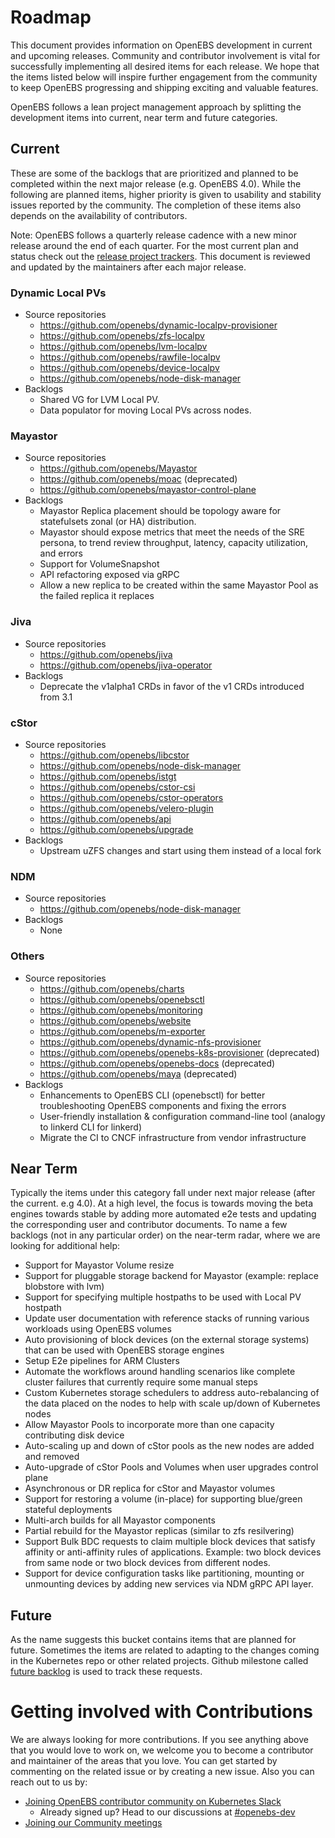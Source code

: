 # Roadmap

This document provides information on OpenEBS development in current and upcoming releases. Community and contributor involvement is vital for successfully implementing all desired items for each release. We hope that the items listed below will inspire further engagement from the community to keep OpenEBS progressing and shipping exciting and valuable features.

OpenEBS follows a lean project management approach by splitting the development items into current, near term and future categories.


## Current

These are some of the backlogs that are prioritized and planned to be completed within the next major release (e.g. OpenEBS 4.0). While the following are planned items, higher priority is given to usability and stability issues reported by the community. The completion of these items also depends on the availability of contributors.

Note: OpenEBS follows a quarterly release cadence with a new minor release around the end of each quarter. For the most current plan and status check out the [release project trackers](https://github.com/orgs/openebs/projects). This document is reviewed and updated by the maintainers after each major release. 

  
### Dynamic Local PVs
- Source repositories
  - https://github.com/openebs/dynamic-localpv-provisioner
  - https://github.com/openebs/zfs-localpv
  - https://github.com/openebs/lvm-localpv
  - https://github.com/openebs/rawfile-localpv
  - https://github.com/openebs/device-localpv
  - https://github.com/openebs/node-disk-manager
- Backlogs
  - Shared VG for LVM Local PV. 
  - Data populator for moving Local PVs across nodes. 

### Mayastor
- Source repositories
  - https://github.com/openebs/Mayastor
  - https://github.com/openebs/moac (deprecated)
  - https://github.com/openebs/mayastor-control-plane
- Backlogs
  - Mayastor Replica placement should be topology aware for statefulsets zonal (or HA) distribution. 
  - Mayastor should expose metrics that meet the needs of the SRE persona, to trend review throughput, latency, capacity utilization, and errors
  - Support for VolumeSnapshot
  - API refactoring exposed via gRPC
  - Allow a new replica to be created within the same Mayastor Pool as the failed replica it replaces

### Jiva
- Source repositories
  - https://github.com/openebs/jiva
  - https://github.com/openebs/jiva-operator
- Backlogs
  - Deprecate the v1alpha1 CRDs in favor of the v1 CRDs introduced from 3.1
 
  
### cStor
- Source repositories
  - https://github.com/openebs/libcstor
  - https://github.com/openebs/node-disk-manager
  - https://github.com/openebs/istgt
  - https://github.com/openebs/cstor-csi
  - https://github.com/openebs/cstor-operators
  - https://github.com/openebs/velero-plugin
  - https://github.com/openebs/api
  - https://github.com/openebs/upgrade
- Backlogs
  - Upstream uZFS changes and start using them instead of a local fork

### NDM 
- Source repositories
  - https://github.com/openebs/node-disk-manager
- Backlogs
  - None


### Others
- Source repositories
  - https://github.com/openebs/charts
  - https://github.com/openebs/openebsctl
  - https://github.com/openebs/monitoring
  - https://github.com/openebs/website
  - https://github.com/openebs/m-exporter
  - https://github.com/openebs/dynamic-nfs-provisioner
  - https://github.com/openebs/openebs-k8s-provisioner (deprecated)
  - https://github.com/openebs/openebs-docs (deprecated)
  - https://github.com/openebs/maya (deprecated)
- Backlogs
  - Enhancements to OpenEBS CLI (openebsctl) for better troubleshooting OpenEBS components and fixing the errors
  - User-friendly installation & configuration command-line tool (analogy to linkerd CLI for linkerd)
  - Migrate the CI to CNCF infrastructure from vendor infrastructure

## Near Term

Typically the items under this category fall under next major release (after the current. e.g 4.0). At a high level, the focus is towards moving the beta engines towards stable by adding more automated e2e tests and updating the corresponding user and contributor documents. To name a few backlogs (not in any particular order) on the near-term radar, where we are looking for additional help: 


- Support for Mayastor Volume resize
- Support for pluggable storage backend for Mayastor (example: replace blobstore with lvm)
- Support for specifying multiple hostpaths to be used with Local PV hostpath
- Update user documentation with reference stacks of running various workloads using OpenEBS volumes 
- Auto provisioning of block devices (on the external storage systems) that can be used with OpenEBS storage engines
- Setup E2e pipelines for ARM Clusters
- Automate the workflows around handling scenarios like complete cluster failures that currently require some manual steps
- Custom Kubernetes storage schedulers to address auto-rebalancing of the data placed on the nodes to help with scale up/down of Kubernetes nodes
- Allow Mayastor Pools to incorporate more than one capacity contributing disk device
- Auto-scaling up and down of cStor pools as the new nodes are added and removed
- Auto-upgrade of cStor Pools and Volumes when user upgrades control plane
- Asynchronous or DR replica for cStor and Mayastor volumes
- Support for restoring a volume (in-place) for supporting blue/green stateful deployments
- Multi-arch builds for all Mayastor components
- Partial rebuild for the Mayastor replicas (similar to zfs resilvering) 
- Support Bulk BDC requests to claim multiple block devices that satisfy affinity or anti-affinity rules of applications. Example: two block devices from same node or two block devices from different nodes. 
- Support for device configuration tasks like partitioning, mounting or unmounting devices by adding new services via NDM gRPC API layer.

## Future

As the name suggests this bucket contains items that are planned for future. Sometimes the items are related to adapting to the changes coming in the Kubernetes repo or other related projects. Github milestone called [future backlog](https://github.com/openebs/openebs/milestone/11) is used to track these requests. 

# Getting involved with Contributions

We are always looking for more contributions. If you see anything above that you would love to work on, we welcome you to become a contributor and maintainer of the areas that you love. You can get started by commenting on the related issue or by creating a new issue. Also you can reach out to us by:

- [Joining OpenEBS contributor community on Kubernetes Slack](https://kubernetes.slack.com)
	- Already signed up? Head to our discussions at [#openebs-dev](https://kubernetes.slack.com/messages/openebs-dev/)
- [Joining our Community meetings](https://github.com/openebs/openebs/tree/master/community)


